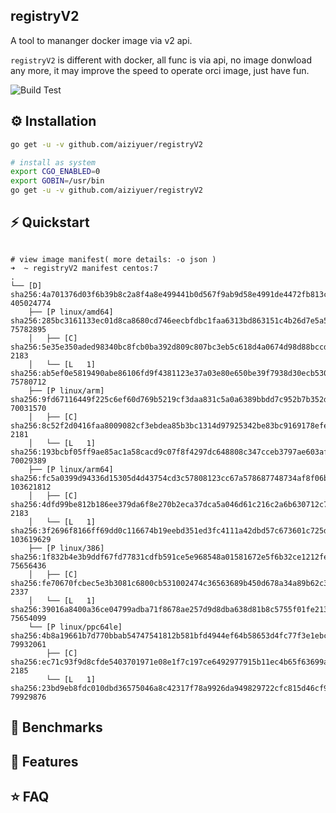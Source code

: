 registryV2 
---

A tool to mananger docker image via v2 api.

`registryV2` is different with docker, all func is via api, no image donwload any more,
it may improve the speed to operate orci image, just have fun.

![Build Test](https://github.com/aiziyuer/registryV2/workflows/Build%20Test/badge.svg)

## ⚙️ Installation

``` bash
go get -u -v github.com/aiziyuer/registryV2

# install as system
export CGO_ENABLED=0
export GOBIN=/usr/bin
go get -u -v github.com/aiziyuer/registryV2
```

## ⚡️ Quickstart

```

# view image manifest( more details: -o json )
➜  ~ registryV2 manifest centos:7
.
└── [D] sha256:4a701376d03f6b39b8c2a8f4a8e499441b0d567f9ab9d58e4991de4472fb813c 405024774
    ├── [P linux/amd64] sha256:285bc3161133ec01d8ca8680cd746eecbfdbc1faa6313bd863151c4b26d7e5a5 75782895
    │   ├── [C] sha256:5e35e350aded98340bc8fcb0ba392d809c807bc3eb5c618d4a0674d98d88bccd 2183
    │   └── [L   1] sha256:ab5ef0e5819490abe86106fd9f4381123e37a03e80e650be39f7938d30ecb530 75780712
    ├── [P linux/arm] sha256:9fd67116449f225c6ef60d769b5219cf3daa831c5a0a6389bbdd7c952b7b352d 70031570
    │   ├── [C] sha256:8c52f2d0416faa8009082cf3ebdea85b3bc1314d97925342be83bc9169178efe 2181
    │   └── [L   1] sha256:193bcbf05ff9ae85ac1a58cacd9c07f8f4297dc648808c347cceb3797ae603af 70029389
    ├── [P linux/arm64] sha256:fc5a0399d94336d15305d4d43754cd3c57808123cc67a578687748734af8f06b 103621812
    │   ├── [C] sha256:4dfd99be812b186ee379da6f8e270b2eca37dca5a046d61c216c2a6b630712c7 2183
    │   └── [L   1] sha256:3f2696f8166ff69dd0c116674b19eebd351ed3fc4111a42dbd57c673601c725d 103619629
    ├── [P linux/386] sha256:1f832b4e3b9ddf67fd77831cdfb591ce5e968548a01581672e5f6b32ce1212fe 75656436
    │   ├── [C] sha256:fe70670fcbec5e3b3081c6800cb531002474c36563689b450d678a34a89b62c3 2337
    │   └── [L   1] sha256:39016a8400a36ce04799adba71f8678ae257d9d8dba638d81b8c5755f01fe213 75654099
    └── [P linux/ppc64le] sha256:4b8a19661b7d770bbab54747541812b581bfd4944ef64b58653d4fc77f3e1ebc 79932061
        ├── [C] sha256:ec71c93f9d8cfde5403701971e08e1f7c197ce6492977915b11ec4b65f63699a 2185
        └── [L   1] sha256:23bd9eb8fdc010dbd36575046a8c42317f78a9926da949829722cfc815d46cf9 79929876

```

## 🤖 Benchmarks

## 🎯 Features

## ⭐️ FAQ

